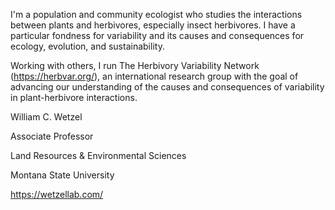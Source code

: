 I'm a population and community ecologist who studies the interactions between plants and herbivores, especially insect herbivores. I have a particular fondness for variability and its causes and consequences for ecology, evolution, and sustainability.

Working with others, I run The Herbivory Variability Network (https://herbvar.org/), an international research group with the goal of advancing our understanding of the causes and consequences of variability in plant-herbivore interactions.

William C. Wetzel

Associate Professor

Land Resources & Environmental Sciences

Montana State University

https://wetzellab.com/
